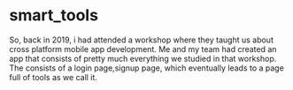 # smart_tools

So, back in 2019, i had attended a workshop where they taught us about cross platform mobile app development. 
Me and my team had created an app that consists of pretty much everything we studied in that workshop.
The consists of a login page,signup page, which eventually leads to a page full of tools as we call it.
